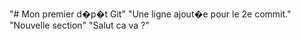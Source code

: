 "# Mon premier d�p�t Git" 
"Une ligne ajout�e pour le 2e commit." 
"Nouvelle section" 
"Salut ca va ?"
